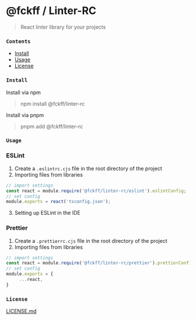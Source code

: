 # @fckff / Linter-RC

> React linter library for your projects

### `Contents`

- [Install](#install)
- [Usage](#usage)
- [License](#license)

### `Install`

Install via npm
> npm install @fckff/linter-rc

Install via pnpm
> pnpm add @fckff/linter-rc

### `Usage`

### ESLint

1. Create a `.eslintrc.cjs` file in the root directory of the project
2. Importing files from libraries
```js
// import settings
const react = module.require('@fckff/linter-rc/eslint').eslintConfig;
// set config
module.exports = react('tsconfig.json');
```
3. Setting up ESLint in the IDE

### Prettier

1. Create a `.prettierrc.cjs` file in the root directory of the project
2. Importing files from libraries
```js
// import settings
const react = module.require('@fckff/linter-rc/prettier').prettierConfig;
// set config
module.exports = {
     ...react,
}
```

### `License`

[LICENSE.md](LICENSE.md)

